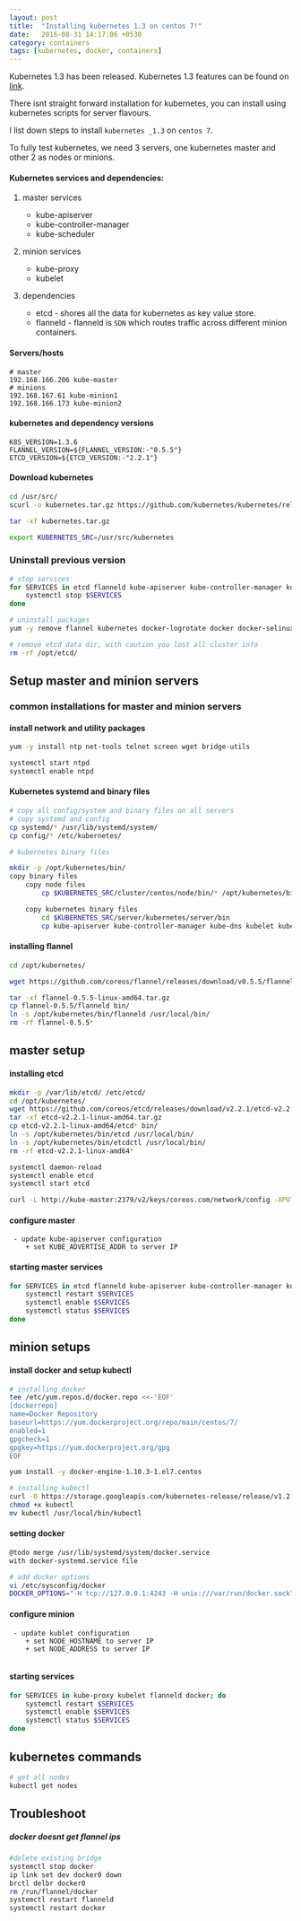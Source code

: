 ```yaml
---
layout: post
title:  "Installing kubernetes 1.3 on centos 7!"
date:   2016-08-31 14:17:06 +0530
category: containers
tags: [kubernetes, docker, containers]
---
```


Kubernetes 1.3 has been released. Kubernetes 1.3 features can be found on [link](http://blog.kubernetes.io/2016/07/kubernetes-1.3-bridging-cloud-native-and-enterprise-workloads.html).

There isnt straight forward installation for kubernetes, you can install using kubernetes scripts for server flavours.

I list down steps to install `kubernetes _1.3` on `centos 7`.

To fully test kubernetes, we need 3 servers, one  kubernetes master and other 2 as nodes or minions.

#### Kubernetes services and dependencies:
1. master services
    * kube-apiserver
    * kube-controller-manager
    * kube-scheduler

2. minion services
    * kube-proxy
    * kubelet

3. dependencies
    * etcd - shores all the data for kubernetes as key value store.
    * flanneld - flanneld is `SDN` which routes traffic across different minion containers.

#### Servers/hosts

```
# master
192.168.166.206 kube-master
# minions
192.168.167.61 kube-minion1
192.168.166.173 kube-minion2
```

#### kubernetes and dependency versions
```
K8S_VERSION=1.3.6
FLANNEL_VERSION=${FLANNEL_VERSION:-"0.5.5"}
ETCD_VERSION=${ETCD_VERSION:-"2.2.1"}
```


#### Download kubernetes
```bash
cd /usr/src/
scurl -o kubernetes.tar.gz https://github.com/kubernetes/kubernetes/releases/download/v${K8S_VERSION}/kubernetes.tar.gz

tar -xf kubernetes.tar.gz

export KUBERNETES_SRC=/usr/src/kubernetes
```

### Uninstall previous version
```bash
# stop services
for SERVICES in etcd flanneld kube-apiserver kube-controller-manager kube-scheduler kube-proxy kubelet flanneld docker; do
    systemctl stop $SERVICES
done

# uninstall packages
yum -y remove flannel kubernetes docker-logrotate docker docker-selinux

# remove etcd data dir, with caution you lost all cluster info
rm -rf /opt/etcd/
```


## Setup master and minion servers
### common installations for master and minion servers
#### install network and utility packages
```bash
yum -y install ntp net-tools telnet screen wget bridge-utils

systemctl start ntpd
systemctl enable ntpd
```


#### Kubernetes systemd and binary files
```bash
# copy all config/system and binary files on all servers
# copy systemd and config
cp systemd/* /usr/lib/systemd/system/
cp config/* /etc/kubernetes/

# kubernetes binary files

mkdir -p /opt/kubernetes/bin/
copy binary files
    copy node files
        cp $KUBERNETES_SRC/cluster/centos/node/bin/* /opt/kubernetes/bin

    copy kubernetes binary files
        cd $KUBERNETES_SRC/server/kubernetes/server/bin
        cp kube-apiserver kube-controller-manager kube-dns kubelet kube-proxy kube-scheduler /opt/kubernetes/bin/

```



#### installing flannel
```bash
cd /opt/kubernetes/

wget https://github.com/coreos/flannel/releases/download/v0.5.5/flannel-0.5.5-linux-amd64.tar.gz

tar -xf flannel-0.5.5-linux-amd64.tar.gz
cp flannel-0.5.5/flanneld bin/
ln -s /opt/kubernetes/bin/flanneld /usr/local/bin/
rm -rf flannel-0.5.5*
```



## master setup
#### installing etcd
```bash
mkdir -p /var/lib/etcd/ /etc/etcd/
cd /opt/kubernetes/
wget https://github.com/coreos/etcd/releases/download/v2.2.1/etcd-v2.2.1-linux-amd64.tar.gz
tar -xf etcd-v2.2.1-linux-amd64.tar.gz
cp etcd-v2.2.1-linux-amd64/etcd* bin/
ln -s /opt/kubernetes/bin/etcd /usr/local/bin/
ln -s /opt/kubernetes/bin/etcdctl /usr/local/bin/
rm -rf etcd-v2.2.1-linux-amd64*

systemctl daemon-reload
systemctl enable etcd
systemctl start etcd

curl -L http://kube-master:2379/v2/keys/coreos.com/network/config -XPUT --data '{"Network": "10.254.0.0/16","SubnetLen": 24,"SubnetMin": "10.254.50.0","SubnetMax": "10.254.199.0","Backend": {"Type": "vxlan","VNI": 1}}'
```

#### configure master
```
 - update kube-apiserver configuration
    + set KUBE_ADVERTISE_ADDR to server IP
```

#### starting master services
```bash
for SERVICES in etcd flanneld kube-apiserver kube-controller-manager kube-scheduler; do
    systemctl restart $SERVICES
    systemctl enable $SERVICES
    systemctl status $SERVICES
done
```


## minion setups

#### install docker and setup kubectl
```bash
# installing docker
tee /etc/yum.repos.d/docker.repo <<-'EOF'
[dockerrepo]
name=Docker Repository
baseurl=https://yum.dockerproject.org/repo/main/centos/7/
enabled=1
gpgcheck=1
gpgkey=https://yum.dockerproject.org/gpg
EOF

yum install -y docker-engine-1.10.3-1.el7.centos

# installing kubectl
curl -O https://storage.googleapis.com/kubernetes-release/release/v1.2.4/bin/linux/amd64/kubectl
chmod +x kubectl
mv kubectl /usr/local/bin/kubectl
```

#### setting docker
```bash
@todo merge /usr/lib/systemd/system/docker.service
with docker-systemd.service file

# add docker options
vi /etc/sysconfig/docker
DOCKER_OPTIONS="-H tcp://127.0.0.1:4243 -H unix:///var/run/docker.sock"
```

#### configure minion
```
 - update kublet configuration
    + set NODE_HOSTNAME to server IP
    + set NODE_ADDRESS to server IP


```

#### starting services
```bash
for SERVICES in kube-proxy kubelet flanneld docker; do
    systemctl restart $SERVICES
    systemctl enable $SERVICES
    systemctl status $SERVICES
done
```


## kubernetes commands
```bash
# get all nodes
kubectl get nodes

```

## Troubleshoot
##### docker doesnt get flannel ips

```bash
#delete existing bridge
systemctl stop docker
ip link set dev docker0 down
brctl delbr docker0
rm /run/flannel/docker
systemctl restart flanneld
systemctl restart docker
```
